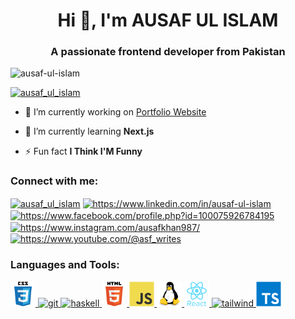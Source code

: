 <h1 align="center">Hi 👋, I'm AUSAF UL ISLAM</h1>
<h3 align="center">A passionate frontend developer from Pakistan</h3>

<p align="left"> <img src="https://komarev.com/ghpvc/?username=ausaf-ul-islam&label=Profile%20views&color=0e75b6&style=flat" alt="ausaf-ul-islam" /> </p>

<p align="left"> <a href="https://twitter.com/ausaf_ul_islam" target="blank"><img src="https://img.shields.io/twitter/follow/ausaf_ul_islam?logo=twitter&style=for-the-badge" alt="ausaf_ul_islam" /></a> </p>

- 🔭 I’m currently working on [Portfolio Website](https://ausafulislam-portfolio.vercel.app/)

- 🌱 I’m currently learning **Next.js**

- ⚡ Fun fact **I Think I'M Funny**

<h3 align="left">Connect with me:</h3>
<p align="left">
<a href="https://twitter.com/ausaf_ul_islam" target="blank"><img align="center" src="https://raw.githubusercontent.com/rahuldkjain/github-profile-readme-generator/master/src/images/icons/Social/twitter.svg" alt="ausaf_ul_islam" height="30" width="40" /></a>
<a href="https://linkedin.com/in/https://www.linkedin.com/in/ausaf-ul-islam" target="blank"><img align="center" src="https://raw.githubusercontent.com/rahuldkjain/github-profile-readme-generator/master/src/images/icons/Social/linked-in-alt.svg" alt="https://www.linkedin.com/in/ausaf-ul-islam" height="30" width="40" /></a>
<a href="https://fb.com/https://www.facebook.com/profile.php?id=100075926784195" target="blank"><img align="center" src="https://raw.githubusercontent.com/rahuldkjain/github-profile-readme-generator/master/src/images/icons/Social/facebook.svg" alt="https://www.facebook.com/profile.php?id=100075926784195" height="30" width="40" /></a>
<a href="https://instagram.com/https://www.instagram.com/ausafkhan987/" target="blank"><img align="center" src="https://raw.githubusercontent.com/rahuldkjain/github-profile-readme-generator/master/src/images/icons/Social/instagram.svg" alt="https://www.instagram.com/ausafkhan987/" height="30" width="40" /></a>
<a href="https://www.youtube.com/c/https://www.youtube.com/@asf_writes" target="blank"><img align="center" src="https://raw.githubusercontent.com/rahuldkjain/github-profile-readme-generator/master/src/images/icons/Social/youtube.svg" alt="https://www.youtube.com/@asf_writes" height="30" width="40" /></a>
</p>

<h3 align="left">Languages and Tools:</h3>
<p align="left"> <a href="https://www.w3schools.com/css/" target="_blank" rel="noreferrer"> <img src="https://raw.githubusercontent.com/devicons/devicon/master/icons/css3/css3-original-wordmark.svg" alt="css3" width="40" height="40"/> </a> <a href="https://git-scm.com/" target="_blank" rel="noreferrer"> <img src="https://www.vectorlogo.zone/logos/git-scm/git-scm-icon.svg" alt="git" width="40" height="40"/> </a> <a href="https://www.haskell.org/" target="_blank" rel="noreferrer"> <img src="https://upload.wikimedia.org/wikipedia/commons/1/1c/Haskell-Logo.svg" alt="haskell" width="40" height="40"/> </a> <a href="https://www.w3.org/html/" target="_blank" rel="noreferrer"> <img src="https://raw.githubusercontent.com/devicons/devicon/master/icons/html5/html5-original-wordmark.svg" alt="html5" width="40" height="40"/> </a> <a href="https://developer.mozilla.org/en-US/docs/Web/JavaScript" target="_blank" rel="noreferrer"> <img src="https://raw.githubusercontent.com/devicons/devicon/master/icons/javascript/javascript-original.svg" alt="javascript" width="40" height="40"/> </a> <a href="https://www.linux.org/" target="_blank" rel="noreferrer"> <img src="https://raw.githubusercontent.com/devicons/devicon/master/icons/linux/linux-original.svg" alt="linux" width="40" height="40"/> </a> <a href="https://reactjs.org/" target="_blank" rel="noreferrer"> <img src="https://raw.githubusercontent.com/devicons/devicon/master/icons/react/react-original-wordmark.svg" alt="react" width="40" height="40"/> </a> <a href="https://tailwindcss.com/" target="_blank" rel="noreferrer"> <img src="https://www.vectorlogo.zone/logos/tailwindcss/tailwindcss-icon.svg" alt="tailwind" width="40" height="40"/> </a> <a href="https://www.typescriptlang.org/" target="_blank" rel="noreferrer"> <img src="https://raw.githubusercontent.com/devicons/devicon/master/icons/typescript/typescript-original.svg" alt="typescript" width="40" height="40"/> </a> </p>
